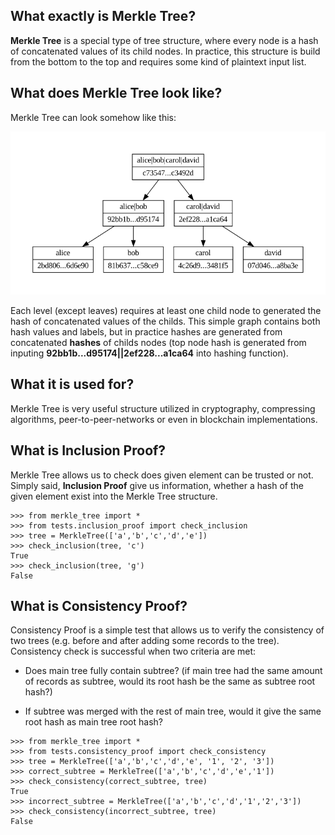 ## What exactly is Merkle Tree?

**Merkle Tree** is a special type of tree structure, where every node is a hash of concatenated values of its child nodes. In practice, this structure is build from the bottom to the top and requires some kind of plaintext input list.

## What does Merkle Tree look like?

Merkle Tree can look somehow like this:

![ ](example-tree.png  "Example of Merkle Tree containing labels and hashes")

Each level (except leaves) requires at least one child node to generated the hash of concatenated values of the childs. This simple graph contains both hash values and labels, but in practice hashes are generated from concatenated **hashes** of childs nodes (top node hash is generated from inputing **92bb1b...d95174||2ef228...a1ca64** into hashing function).

## What it is used for?

Merkle Tree is very useful structure utilized in cryptography, compressing algorithms, peer-to-peer-networks or even in blockchain implementations.

## What is Inclusion Proof?

Merkle Tree allows us to check does given element can be trusted or not. Simply said, **Inclusion Proof** give us information, whether a hash of the given element exist into the Merkle Tree structure.

```
>>> from merkle_tree import *
>>> from tests.inclusion_proof import check_inclusion
>>> tree = MerkleTree(['a','b','c','d','e'])
>>> check_inclusion(tree, 'c')
True
>>> check_inclusion(tree, 'g')
False
```

## What is Consistency Proof?

Consistency Proof is a simple test that allows us to verify the consistency of two trees (e.g. before and after adding some records to the tree). Consistency check is successful when two criteria are met:

- Does main tree fully contain subtree? (if main tree had the same amount of records as subtree, would its root hash be the same as subtree root hash?)

- If subtree was merged with the rest of main tree, would it give the same root hash as main tree root hash?

```
>>> from merkle_tree import *
>>> from tests.consistency_proof import check_consistency
>>> tree = MerkleTree(['a','b','c','d','e', '1', '2', '3'])
>>> correct_subtree = MerkleTree(['a','b','c','d','e','1'])
>>> check_consistency(correct_subtree, tree)
True
>>> incorrect_subtree = MerkleTree(['a','b','c','d','1','2','3'])
>>> check_consistency(incorrect_subtree, tree)
False
```
